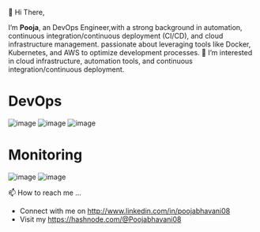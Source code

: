  👋 Hi There, 
 
 I’m **Pooja**, an DevOps Engineer,with a strong background in automation, continuous integration/continuous deployment (CI/CD), and cloud infrastructure management. 
 passionate about leveraging tools like Docker, Kubernetes, and AWS to optimize development processes.
 👀 I’m interested in cloud infrastructure, automation tools, and continuous integration/continuous deployment.
 
 # DevOps
 ![image](https://github.com/user-attachments/assets/1fd27f39-d581-4071-b003-2141f09f44ee)  ![image](https://github.com/user-attachments/assets/e03d8964-17b7-4983-ac4e-e2ceeec73f7e)  ![image](https://github.com/user-attachments/assets/90b4399e-9174-47aa-9f6a-d6f50ae0fda3)

# Monitoring
![image](https://github.com/user-attachments/assets/b50099b6-99b8-4ff9-97eb-09fb88fbd445) ![image](https://github.com/user-attachments/assets/351f7022-02b7-48b1-a207-7dfbd229d740)

📫 How to reach me ...
* Connect with me on http://www.linkedin.com/in/poojabhavani08
* Visit my https://hashnode.com/@Poojabhavani08


